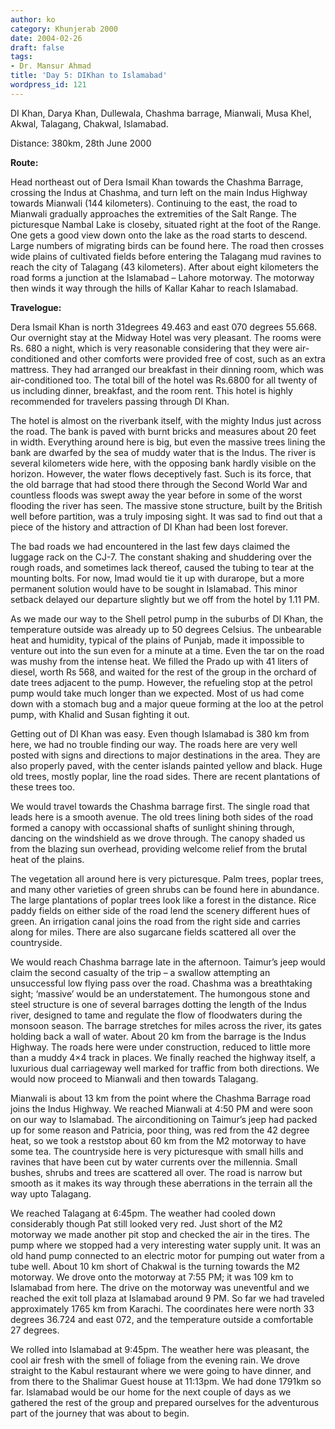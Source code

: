 ```yaml
---
author: ko
category: Khunjerab 2000
date: 2004-02-26
draft: false
tags:
- Dr. Mansur Ahmad
title: 'Day 5: DIKhan to Islamabad'
wordpress_id: 121
---
```


DI Khan, Darya Khan, Dullewala, Chashma barrage, Mianwali, Musa Khel, Akwal, Talagang, Chakwal, Islamabad.

Distance: 380km, 28th June 2000

**Route:**

Head northeast out of Dera Ismail Khan towards the Chashma Barrage, crossing the Indus at Chashma, and turn left on the main Indus Highway towards Mianwali (144 kilometers). Continuing to the east, the road to Mianwali gradually approaches the extremities of the Salt Range. The picturesque Nambal Lake is closeby, situated right at the foot of the Range. One gets a good view down onto the lake as the road starts to descend. Large numbers of migrating birds can be found here. The road then crosses wide plains of cultivated fields before entering the Talagang mud ravines to reach the city of Talagang (43 kilometers). After about eight kilometers the road forms a junction at the Islamabad – Lahore motorway. The motorway then winds it way through the hills of Kallar Kahar to reach Islamabad.

**Travelogue:**

Dera Ismail Khan is north 31degrees 49.463 and east 070 degrees 55.668. Our overnight stay at the Midway Hotel was very pleasant. The rooms were Rs. 680 a night, which is very reasonable considering that they were air-conditioned and other comforts were provided free of cost, such as an extra mattress. They had arranged our breakfast in their dinning room, which was air-conditioned too. The total bill of the hotel was Rs.6800 for all twenty of us including dinner, breakfast, and the room rent. This hotel is highly recommended for travelers passing through DI Khan.

The hotel is almost on the riverbank itself, with the mighty Indus just across the road. The bank is paved with burnt bricks and measures about 20 feet in width. Everything around here is big, but even the massive trees lining the bank are dwarfed by the sea of muddy water that is the Indus. The river is several kilometers wide here, with the opposing bank hardly visible on the horizon. However, the water flows deceptively fast. Such is its force, that the old barrage that had stood there through the Second World War and countless floods was swept away the year before in some of the worst flooding the river has seen. The massive stone structure, built by the British well before partition, was a truly imposing sight. It was sad to find out that a piece of the history and attraction of DI Khan had been lost forever.

The bad roads we had encountered in the last few days claimed the luggage rack on the CJ-7. The constant shaking and shuddering over the rough roads, and sometimes lack thereof, caused the tubing to tear at the mounting bolts. For now, Imad would tie it up with durarope, but a more permanent solution would have to be sought in Islamabad. This minor setback delayed our departure slightly but we off from the hotel by 1.11 PM.

As we made our way to the Shell petrol pump in the suburbs of DI Khan, the temperature outside was already up to 50 degrees Celsius. The unbearable heat and humidity, typical of the plains of Punjab, made it impossible to venture out into the sun even for a minute at a time. Even the tar on the road was mushy from the intense heat. We filled the Prado up with 41 liters of diesel, worth Rs 568, and waited for the rest of the group in the orchard of date trees adjacent to the pump. However, the refueling stop at the petrol pump would take much longer than we expected. Most of us had come down with a stomach bug and a major queue forming at the loo at the petrol pump, with Khalid and Susan fighting it out.

Getting out of DI Khan was easy. Even though Islamabad is 380 km from here, we had no trouble finding our way. The roads here are very well posted with signs and directions to major destinations in the area. They are also properly paved, with the center islands painted yellow and black. Huge old trees, mostly poplar, line the road sides. There are recent plantations of these trees too.

We would travel towards the Chashma barrage first. The single road that leads here is a smooth avenue. The old trees lining both sides of the road formed a canopy with occassional shafts of sunlight shining through, dancing on the windshield as we drove through. The canopy shaded us from the blazing sun overhead, providing welcome relief from the brutal heat of the plains.

The vegetation all around here is very picturesque. Palm trees, poplar trees, and many other varieties of green shrubs can be found here in abundance. The large plantations of poplar trees look like a forest in the distance. Rice paddy fields on either side of the road lend the scenery different hues of green. An irrigation canal joins the road from the right side and carries along for miles. There are also sugarcane fields scattered all over the countryside.

We would reach Chashma barrage late in the afternoon. Taimur’s jeep would claim the second casualty of the trip – a swallow attempting an unsuccessful low flying pass over the road. Chashma was a breathtaking sight; ‘massive’ would be an understatement. The humongous stone and steel structure is one of several barrages dotting the length of the Indus river, designed to tame and regulate the flow of floodwaters during the monsoon season. The barrage stretches for miles across the river, its gates holding back a wall of water. About 20 km from the barrage is the Indus Highway. The roads here were under construction, reduced to little more than a muddy 4×4 track in places. We finally reached the highway itself, a luxurious dual carriageway well marked for traffic from both directions. We would now proceed to Mianwali and then towards Talagang.

Mianwali is about 13 km from the point where the Chashma Barrage road joins the Indus Highway. We reached Mianwali at 4:50 PM and were soon on our way to Islamabad. The airconditioning on Taimur’s jeep had packed up for some reason and Patricia, poor thing, was red from the 42 degree heat, so we took a reststop about 60 km from the M2 motorway to have some tea. The countryside here is very picturesque with small hills and ravines that have been cut by water currents over the millennia. Small bushes, shrubs and trees are scattered all over. The road is narrow but smooth as it makes its way through these aberrations in the terrain all the way upto Talagang.

We reached Talagang at 6:45pm. The weather had cooled down considerably though Pat still looked very red. Just short of the M2 motorway we made another pit stop and checked the air in the tires. The pump where we stopped had a very interesting water supply unit. It was an old hand pump connected to an electric motor for pumping out water from a tube well. About 10 km short of Chakwal is the turning towards the M2 motorway. We drove onto the motorway at 7:55 PM; it was 109 km to Islamabad from here. The drive on the motorway was uneventful and we reached the exit toll plaza at Islamabad around 9 PM. So far we had traveled approximately 1765 km from Karachi. The coordinates here were north 33 degrees 36.724 and east 072, and the temperature outside a comfortable 27 degrees.

We rolled into Islamabad at 9:45pm. The weather here was pleasant, the cool air fresh with the smell of foliage from the evening rain. We drove straight to the Kabul restaurant where we were going to have dinner, and from there to the Shalimar Guest house at 11:13pm. We had done 1791km so far. Islamabad would be our home for the next couple of days as we gathered the rest of the group and prepared ourselves for the adventurous part of the journey that was about to begin.